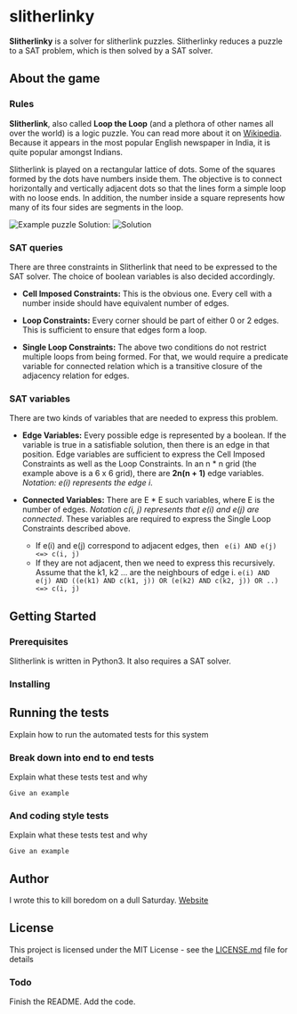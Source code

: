# slitherlinky
**Slitherlinky** is a solver for slitherlink puzzles. Slitherlinky reduces a
puzzle to a SAT problem, which is then solved by a SAT solver. 

## About the game

### Rules
**Slitherlink**, also called **Loop the Loop** (and a plethora of other names
all over the world) is a logic puzzle. You can read more about it on
[Wikipedia]. Because it appears in the most popular English newspaper in India,
it is quite popular amongst Indians. 

Slitherlink is played on a rectangular lattice of dots. Some of the squares
formed by the dots have numbers inside them. The objective is to connect
horizontally and vertically adjacent dots so that the lines form a simple loop
with no loose ends. In addition, the number inside a square represents how many
of its four sides are segments in the loop.

![Example puzzle][example_puzzle] Solution: ![Solution][example_solution]

### SAT queries

There are three constraints in Slitherlink that need to be expressed to the SAT
solver. The choice of boolean variables is also decided accordingly. 

* **Cell Imposed Constraints:** This is the obvious one. Every cell with a
  number inside should have equivalent number of edges. 

* **Loop Constraints:** Every corner should be part of either 0 or 2 edges. This
  is sufficient to ensure that edges form a loop.

* **Single Loop Constraints:** The above two conditions do not restrict multiple
  loops from being formed. For that, we would require a predicate variable for
  connected relation which is a transitive closure of the adjacency relation for
  edges.

### SAT variables
There are two kinds of variables that are needed to express this problem. 

* **Edge Variables:** Every possible edge is represented by a boolean. If the
  variable is true in a satisfiable solution, then there is an edge in that
  position. 
  Edge variables are sufficient to express the Cell Imposed Constraints as well
  as the Loop Constraints. In an n * n grid (the example above is a 6 x 6 grid),
  there are **2n(n + 1)** edge variables.  *Notation: e(i) represents the edge i*.

* **Connected Variables:** There are E * E such variables, where E is the number
  of edges. *Notation c(i, j) represents that e(i) and e(j) are connected*.
  These variables are required to express the Single Loop Constraints described
  above.
  * If e(i) and e(j) correspond to adjacent edges, then
  ``` e(i) AND e(j) <=> c(i, j)```
  * If they are not adjacent, then we need to express this recursively. Assume
  that the k1, k2 ... are the neighbours of edge i.
  ```e(i) AND e(j) AND ((e(k1) AND c(k1, j)) OR (e(k2) AND c(k2, j)) OR ..) <=> c(i, j)```

## Getting Started

### Prerequisites

Slitherlink is written in Python3. It also requires a SAT solver. 

### Installing


## Running the tests

Explain how to run the automated tests for this system

### Break down into end to end tests

Explain what these tests test and why

```
Give an example
```

### And coding style tests

Explain what these tests test and why

```
Give an example
```

## Author

I wrote this to kill boredom on a dull Saturday. [Website]

## License

This project is licensed under the MIT License - see the
[LICENSE.md](LICENSE.md) file for details

### Todo
Finish the README.  Add the code.

[Wikipedia]: https://en.wikipedia.org/wiki/Slitherlink
[example_puzzle]: assets/main.png "Example puzzle"
[example_solution]: assets/main_solution.png "Solution"
[Website]: http://www.cse.iitd.ac.in/~cs5140599/
